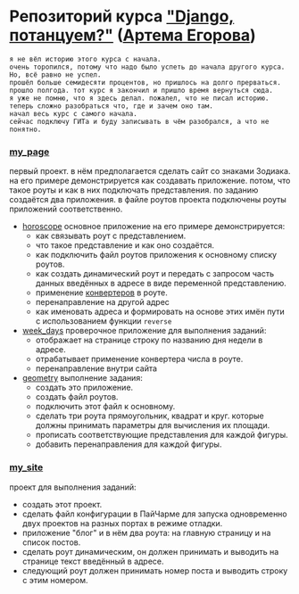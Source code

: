 # Репозиторий курса ["Django, потанцуем?"](https://stepik.org/course/114288/info) ([Артема Егорова](https://stepik.org/users/4877629/teach))

    я не вёл историю этого курса с начала. 
    очень торопился, потому что надо было успеть до начала другого курса. 
    Но, всё равно не успел. 
    прошёл больше семидесяти процентов, но пришлось на долго прерваться. 
    прошло полгода. тот курс я закончил и пришло время вернуться сюда.
    я уже не помню, что я здесь делал. пожалел, что не писал историю. 
    теперь сложно разобраться что, где и зачем оно там. 
    начал весь курс с самого начала. 
    сейчас подключу ГИТа и буду записывать в чём разобрался, а что не понятно.

### [my_page](my_page)
первый проект. в нём предполагается сделать сайт со знаками Зодиака. 
на его примере демонстрируется как создавать приложение. потом, что такое роуты и как в них подключать представления.
по заданию создаётся два приложения. в файле роутов проекта подключены роуты приложений соответственно. 
- [horoscope](my_page%2Fhoroscope) основное приложение на его примере демонстрируется:
  - как связывать роут с представлением. 
  - что такое представление и как оно создаётся. 
  - как подключить файл роутов приложения к основному списку роутов.
  - как создать динамический роут и передать с запросом часть данных введённых в адресе в виде переменной представлению.
  - применение [конвертеров](https://docs.djangoproject.com/en/5.1/topics/http/urls/#path-converters) в роуте.
  - перенаправление на другой адрес
  - как именовать адреса и формировать на основе этих имён пути с использованием функции `reverse`
- [week_days](my_page%2Fweek_days) проверочное приложение для выполнения заданий:
  - отображает на странице строку по названию дня недели в адресе.
  - отрабатывает применение конвертера числа в роуте.
  - перенаправление внутри сайта
- [geometry](my_page%2Fgeometry) выполнение задания:
  - создать это приложение.
  - создать файл роутов.
  - подключить этот файл к основному.
  - сделать три роута прямоугольник, квадрат и круг. которые должны принимать параметры для вычисления их площади.
  - прописать соответствующие представления для каждой фигуры.
  - добавить перенаправления для каждой фигуры.

### [my_site](my_site) 
проект для выполнения заданий:
- создать этот проект.
- сделать файл конфигурации в ПайЧарме для запуска одновременно двух проектов на разных портах в режиме отладки. 
- приложение "блог" и в нём два роута: на главную страницу и на список постов.
- сделать роут динамическим, он должен принимать и выводить на странице текст введённый в адресе.
- следующий роут должен принимать номер поста и выводить строку с этим номером.